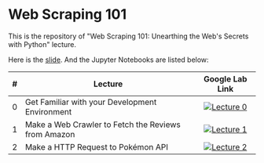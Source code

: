 # Web Scraping 101

This is the repository of "Web Scraping 101: Unearthing the Web's Secrets with Python" lecture.

Here is the [slide](https://docs.google.com/presentation/d/1mzbqzn5IcI45s8wmtxZCu3Mx6mxYgLHGZiuS7UQPpGw/edit?usp=sharing). And the Jupyter Notebooks are listed below:

| **#** | **Lecture**                                         |                                                                                                                      **Google Lab Link**                                                                                                                     |
|:-----:|-----------------------------------------------------|:------------------------------------------------------------------------------------------------------------------------------------------------------------------------------------------------------------------------------------------------------------:|
| 0     | Get Familiar with your Development Environment      | [![Lecture 0](https://img.shields.io/badge/Google%20Colab-F9AB00?logo=googlecolab&logoColor=fff&style=for-the-badge)](https://colab.research.google.com/github/VioletVivirand/web-scraping-101-lecture/blob/main/00-dev-environment-test.ipynb)     |
| 1     | Make a Web Crawler to Fetch the Reviews from Amazon | [![Lecture 1](https://img.shields.io/badge/Google%20Colab-F9AB00?logo=googlecolab&logoColor=fff&style=for-the-badge)](https://colab.research.google.com/github/VioletVivirand/web-scraping-101-lecture/blob/main/01-web-crawler-with-Amazon.ipynb)  |
| 2     | Make a HTTP Request to Pokémon API                  | [![Lecture 2](https://img.shields.io/badge/Google%20Colab-F9AB00?logo=googlecolab&logoColor=fff&style=for-the-badge)](https://colab.research.google.com/github/VioletVivirand/web-scraping-101-lecture/blob/main/02-api-request-with-pokeapi.ipynb) |
